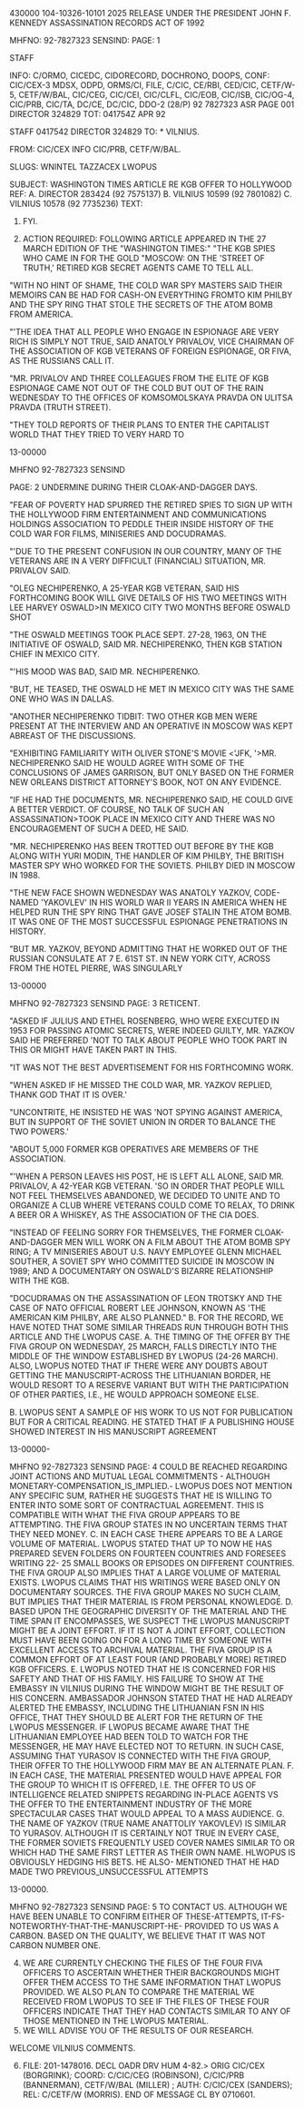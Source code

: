 430000
104-10326-10101
2025 RELEASE UNDER THE PRESIDENT JOHN F. KENNEDY ASSASSINATION RECORDS ACT OF 1992

MHFNO: 92-7827323
SENSIND:
PAGE: 1

STAFF

INFO: C/ORMO, CICEDC, CIDORECORD, DOCHRONO, DOOPS,
CONF: CIC/CEX-3
MDSX, ODPD, ORMS/CI, FILE, C/CIC, CE/RBI, CED/CIC, CETF/W-5, CETF/W/BAL,
CIC/CEG, CIC/CEI, CIC/CLFL, CIC/EOB, CIC/ISB, CIC/OG-4, CIC/PRB, CIC/TA,
DC/CE, DC/CIC, DDO-2 (28/P)
92 7827323 ASR PAGE 001 DIRECTOR 324829
TOT: 041754Z APR 92

STAFF 0417542 DIRECTOR 324829
TO: * VILNIUS.

FROM: CIC/CEX INFO CIC/PRB, CETF/W/BAL.

SLUGS: WNINTEL TAZZACEX LWOPUS

SUBJECT: WASHINGTON TIMES ARTICLE RE KGB OFFER TO HOLLYWOOD
REF: A. DIRECTOR 283424 (92 7575137)
B. VILNIUS 10599 (92 7801082)
C. VILNIUS 10578 (92 7735236)
TEXT:

1. FYI.

2. ACTION REQUIRED:
FOLLOWING ARTICLE APPEARED IN THE 27 MARCH EDITION OF
THE "WASHINGTON TIMES:"
"THE KGB SPIES WHO CAME IN FOR THE GOLD
"MOSCOW: ON THE 'STREET OF TRUTH,' RETIRED KGB
SECRET AGENTS CAME TO TELL ALL.

"WITH NO HINT OF SHAME, THE COLD WAR SPY MASTERS
SAID THEIR MEMOIRS CAN BE HAD FOR CASH-ON EVERYTHING
FROM<LEE HARVEY OSWALD>TO KIM PHILBY AND THE SPY RING
THAT STOLE THE SECRETS OF THE ATOM BOMB FROM AMERICA.

"'THE IDEA THAT ALL PEOPLE WHO ENGAGE IN ESPIONAGE
ARE VERY RICH IS SIMPLY NOT TRUE, SAID ANATOLY PRIVALOV,
VICE CHAIRMAN OF THE ASSOCIATION OF KGB VETERANS OF
FOREIGN ESPIONAGE, OR FIVA, AS THE RUSSIANS CALL IT.

"MR. PRIVALOV AND THREE COLLEAGUES FROM THE ELITE OF
KGB ESPIONAGE CAME NOT OUT OF THE COLD BUT OUT OF THE
RAIN WEDNESDAY TO THE OFFICES OF KOMSOMOLSKAYA PRAVDA ON
ULITSA PRAVDA (TRUTH STREET).

"THEY TOLD REPORTS OF THEIR PLANS TO ENTER THE
CAPITALIST WORLD THAT THEY TRIED TO VERY HARD TO

13-00000

MHFNO 92-7827323
SENSIND

PAGE: 2
UNDERMINE DURING THEIR CLOAK-AND-DAGGER DAYS.

"FEAR OF POVERTY HAD SPURRED THE RETIRED SPIES TO
SIGN UP WITH THE HOLLYWOOD FIRM ENTERTAINMENT AND
COMMUNICATIONS HOLDINGS ASSOCIATION TO PEDDLE THEIR
INSIDE HISTORY OF THE COLD WAR FOR FILMS, MINISERIES AND
DOCUDRAMAS.

"'DUE TO THE PRESENT CONFUSION IN OUR COUNTRY, MANY
OF THE VETERANS ARE IN A VERY DIFFICULT (FINANCIAL)
SITUATION, MR. PRIVALOV SAID.

"OLEG NECHIPERENKO, A 25-YEAR KGB VETERAN, SAID HIS
FORTHCOMING BOOK WILL GIVE DETAILS OF HIS TWO MEETINGS
WITH LEE HARVEY OSWALD>IN MEXICO CITY TWO MONTHS BEFORE
OSWALD SHOT<PRESIDENT KENNEDY.>

"THE OSWALD MEETINGS TOOK PLACE SEPT. 27-28, 1963,
ON THE INITIATIVE OF OSWALD, SAID MR. NECHIPERENKO, THEN
KGB STATION CHIEF IN MEXICO CITY.

"'HIS MOOD WAS BAD, SAID MR. NECHIPERENKO.

"BUT, HE TEASED, THE OSWALD HE MET IN MEXICO CITY
WAS THE SAME ONE WHO WAS IN DALLAS.

"ANOTHER NECHIPERENKO TIDBIT: TWO OTHER KGB MEN
WERE PRESENT AT THE INTERVIEW AND AN OPERATIVE IN MOSCOW
WAS KEPT ABREAST OF THE DISCUSSIONS.

"EXHIBITING FAMILIARITY WITH OLIVER STONE'S MOVIE
<'JFK, '>MR. NECHIPERENKO SAID HE WOULD AGREE WITH SOME OF
THE CONCLUSIONS OF JAMES GARRISON, BUT ONLY BASED ON THE
FORMER NEW ORLEANS DISTRICT ATTORNEY'S BOOK, NOT ON ANY
EVIDENCE.

"IF HE HAD THE DOCUMENTS, MR. NECHIPERENKO SAID, HE
COULD GIVE A BETTER VERDICT. OF COURSE, NO TALK OF SUCH
AN ASSASSINATION>TOOK PLACE IN MEXICO CITY AND THERE WAS
NO ENCOURAGEMENT OF SUCH A DEED, HE SAID.

"MR. NECHIPERENKO HAS BEEN TROTTED OUT BEFORE BY THE
KGB ALONG WITH YURI MODIN, THE HANDLER OF KIM PHILBY, THE
BRITISH MASTER SPY WHO WORKED FOR THE SOVIETS. PHILBY
DIED IN MOSCOW IN 1988.

"THE NEW FACE SHOWN WEDNESDAY WAS ANATOLY YAZKOV,
CODE-NAMED 'YAKOVLEV' IN HIS WORLD WAR II YEARS IN
AMERICA WHEN HE HELPED RUN THE SPY RING THAT GAVE JOSEF
STALIN THE ATOM BOMB. IT WAS ONE OF THE MOST SUCCESSFUL
ESPIONAGE PENETRATIONS IN HISTORY.

"BUT MR. YAZKOV, BEYOND ADMITTING THAT HE WORKED OUT
OF THE RUSSIAN CONSULATE AT 7 E. 61ST ST. IN NEW YORK
CITY, ACROSS FROM THE HOTEL PIERRE, WAS SINGULARLY

13-00000

MHFNO 92-7827323
SENSIND
PAGE: 3
RETICENT.

"ASKED IF JULIUS AND ETHEL ROSENBERG, WHO WERE
EXECUTED IN 1953 FOR PASSING ATOMIC SECRETS, WERE INDEED
GUILTY, MR. YAZKOV SAID HE PREFERRED 'NOT TO TALK ABOUT
PEOPLE WHO TOOK PART IN THIS OR MIGHT HAVE TAKEN PART IN
THIS.

"IT WAS NOT THE BEST ADVERTISEMENT FOR HIS
FORTHCOMING WORK.

"WHEN ASKED IF HE MISSED THE COLD WAR, MR. YAZKOV
REPLIED, THANK GOD THAT IT IS OVER.'

"UNCONTRITE, HE INSISTED HE WAS 'NOT SPYING AGAINST
AMERICA, BUT IN SUPPORT OF THE SOVIET UNION IN ORDER TO
BALANCE THE TWO POWERS.'

"ABOUT 5,000 FORMER KGB OPERATIVES ARE MEMBERS OF
THE ASSOCIATION.

"'WHEN A PERSON LEAVES HIS POST, HE IS LEFT ALL
ALONE, SAID MR. PRIVALOV, A 42-YEAR KGB VETERAN. 'SO IN
ORDER THAT PEOPLE WILL NOT FEEL THEMSELVES ABANDONED, WE
DECIDED TO UNITE AND TO ORGANIZE A CLUB WHERE VETERANS
COULD COME TO RELAX, TO DRINK A BEER OR A WHISKEY, AS THE
ASSOCIATION OF THE CIA DOES.

"INSTEAD OF FEELING SORRY FOR THEMSELVES, THE FORMER
CLOAK-AND-DAGGER MEN WILL WORK ON A FILM ABOUT THE ATOM
BOMB SPY RING; A TV MINISERIES ABOUT U.S. NAVY EMPLOYEE
GLENN MICHAEL SOUTHER, A SOVIET SPY WHO COMMITTED SUICIDE
IN MOSCOW IN 1989; AND A DOCUMENTARY ON OSWALD'S BIZARRE
RELATIONSHIP WITH THE KGB.

"DOCUDRAMAS ON THE ASSASSINATION OF LEON TROTSKY AND
THE CASE OF NATO OFFICIAL ROBERT LEE JOHNSON, KNOWN AS
'THE AMERICAN KIM PHILBY, ARE ALSO PLANNED."
B. FOR THE RECORD, WE HAVE NOTED THAT SOME SIMILAR
THREADS RUN THROUGH BOTH THIS ARTICLE AND THE LWOPUS CASE.
A. THE TIMING OF THE OFFER BY THE FIVA GROUP ON
WEDNESDAY, 25 MARCH, FALLS DIRECTLY INTO THE MIDDLE OF THE
WINDOW ESTABLISHED BY LWOPUS (24-26 MARCH). ALSO, LWOPUS
NOTED THAT IF THERE WERE ANY DOUBTS ABOUT GETTING THE
MANUSCRIPT-ACROSS THE LITHUANIAN BORDER, HE WOULD RESORT TO A
RESERVE VARIANT BUT WITH THE PARTICIPATION OF OTHER PARTIES,
I.E., HE WOULD APPROACH SOMEONE ELSE.

B. LWOPUS SENT A SAMPLE OF HIS WORK TO US NOT FOR
PUBLICATION BUT FOR A CRITICAL READING. HE STATED THAT IF A
PUBLISHING HOUSE SHOWED INTEREST IN HIS MANUSCRIPT AGREEMENT

13-00000-

MHFNO 92-7827323
SENSIND
PAGE: 4
COULD BE REACHED REGARDING JOINT ACTIONS AND MUTUAL LEGAL
COMMITMENTS - ALTHOUGH MONETARY-COMPENSATION_IS_IMPLIED.-
LWOPUS DOES NOT MENTION ANY SPECIFIC SUM, RATHER HE SUGGESTS
THAT HE IS WILLING TO ENTER INTO SOME SORT OF CONTRACTUAL
AGREEMENT. THIS IS COMPATIBLE WITH WHAT THE FIVA GROUP
APPEARS TO BE ATTEMPTING. THE FIVA GROUP STATES IN NO
UNCERTAIN TERMS THAT THEY NEED MONEY.
C. IN EACH CASE THERE APPEARS TO BE A LARGE VOLUME
OF MATERIAL. LWOPUS STATED THAT UP TO NOW HE HAS PREPARED
SEVEN FOLDERS ON FOURTEEN COUNTRIES AND FORESEES WRITING
22-
25 SMALL BOOKS OR EPISODES ON DIFFERENT COUNTRIES. THE FIVA
GROUP ALSO IMPLIES THAT A LARGE VOLUME OF MATERIAL EXISTS.
LWOPUS CLAIMS THAT HIS WRITINGS WERE BASED ONLY ON DOCUMENTARY
SOURCES. THE FIVA GROUP MAKES NO SUCH CLAIM, BUT IMPLIES THAT
THEIR MATERIAL IS FROM PERSONAL KNOWLEDGE.
D. BASED UPON THE GEOGRAPHIC DIVERSITY OF THE
MATERIAL AND THE TIME SPAN IT ENCOMPASSES, WE SUSPECT THE
LWOPUS MANUSCRIPT MIGHT BE A JOINT EFFORT. IF IT IS NOT A
JOINT EFFORT, COLLECTION MUST HAVE BEEN GOING ON FOR A LONG
TIME BY SOMEONE WITH EXCELLENT ACCESS TO ARCHIVAL MATERIAL.
THE FIVA GROUP IS A COMMON EFFORT OF AT LEAST FOUR (AND
PROBABLY MORE) RETIRED KGB OFFICERS.
Ε. LWOPUS NOTED THAT HE IS CONCERNED FOR HIS SAFETY
AND THAT OF HIS FAMILY. HIS FAILURE TO SHOW AT THE EMBASSY IN
VILNIUS DURING THE WINDOW MIGHT BE THE RESULT OF HIS CONCERN.
AMBASSADOR JOHNSON STATED THAT HE HAD ALREADY ALERTED THE
EMBASSY, INCLUDING THE LITHUANIAN FSN IN HIS OFFICE, THAT THEY
SHOULD BE ALERT FOR THE RETURN OF THE LWOPUS MESSENGER. IF
LWOPUS BECAME AWARE THAT THE LITHUANIAN EMPLOYEE HAD BEEN TOLD
TO WATCH FOR THE MESSENGER, HE MAY HAVE ELECTED NOT TO RETURN.
IN SUCH CASE, ASSUMING THAT YURASOV IS CONNECTED WITH THE FIVA
GROUP, THEIR OFFER TO THE HOLLYWOOD FIRM MAY BE AN ALTERNATE
PLAN.
F. IN EACH CASE, THE MATERIAL PRESENTED WOULD HAVE
APPEAL FOR THE GROUP TO WHICH IT IS OFFERED, I.E. THE OFFER
TO US OF INTELLIGENCE RELATED SNIPPETS REGARDING IN-PLACE
AGENTS VS THE OFFER TO THE ENTERTAINMENT INDUSTRY OF THE MORE
SPECTACULAR CASES THAT WOULD APPEAL TO A MASS AUDIENCE.
G. THE NAME OF YAZKOV (TRUE ΝΑΜΕ ΑΝΑΤTOLIY YAKOVLEV)
IS SIMILAR TO YURASOV. ALTHOUGH IT IS CERTAINLY NOT TRUE IN
EVERY CASE, THE FORMER SOVIETS FREQUENTLY USED COVER NAMES
SIMILAR TO OR WHICH HAD THE SAME FIRST LETTER AS THEIR OWN
NAME.
HLWOPUS IS OBVIOUSLY HEDGING HIS BETS. HE ALSO-
MENTIONED THAT HE HAD MADE TWO PREVIOUS_UNSUCCESSFUL ATTEMPTS

13-00000.

MHFNO 92-7827323
SENSIND
PAGE: 5
TO CONTACT US. ALTHOUGH WE HAVE BEEN UNABLE TO CONFIRM EITHER
OF THESE-ATTEMPTS, IT-FS-NOTEWORTHY-THAT-THE-MANUSCRIPT-HE-
PROVIDED TO US WAS A CARBON. BASED ON THE QUALITY, WE BELIEVE
THAT IT WAS NOT CARBON NUMBER ONE.

4. WE ARE CURRENTLY CHECKING THE FILES OF THE FOUR FIVA
OFFICERS TO ASCERTAIN WHETHER THEIR BACKGROUNDS MIGHT OFFER
THEM ACCESS TO THE SAME INFORMATION THAT LWOPUS PROVIDED. WE
ALSO PLAN TO COMPARE THE MATERIAL WE RECEIVED FROM LWOPUS TO
SEE IF THE FILES OF THESE FOUR OFFICERS INDICATE THAT THEY HAD
CONTACTS SIMILAR TO ANY OF THOSE MENTIONED IN THE LWOPUS
MATERIAL.
5. WE WILL ADVISE YOU OF THE RESULTS OF OUR RESEARCH.

WELCOME VILNIUS COMMENTS.

6. FILE: 201-1478016. DECL OADR DRV HUM 4-82.>
ORIG CIC/CEX (BORGRINK)_;_ COORD: C/CIC/CEG (ROBINSON),
C/CIC/PRB (BANNERMAN), CETF/W/BAL (MILLER) ; AUTH: C/CIC/CEX
(SANDERS); REL: C/CETF/W (MORRIS).
END OF MESSAGE
CL BY 0710601.
